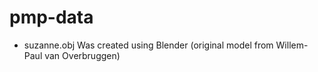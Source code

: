 # pmp-data

* suzanne.obj Was created using Blender (original model from Willem-Paul van
  Overbruggen)
